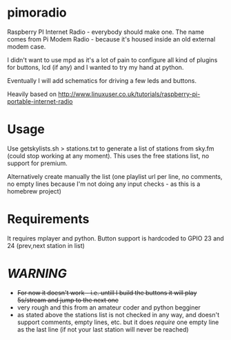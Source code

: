 pimoradio
=========

Raspberry PI Internet Radio - everybody should make one. The name comes
from Pi Modem Radio - because it's housed inside an old external modem case.

I didn't want to use mpd as it's a lot of pain to configure all kind of
plugins for buttons, lcd (if any) and I wanted to try my hand at python.

Eventually I will add schematics for driving a few leds and buttons.

Heavily based on http://www.linuxuser.co.uk/tutorials/raspberry-pi-portable-internet-radio

Usage
=====

Use getskylists.sh > stations.txt to generate a list of stations from
sky.fm (could stop working at any moment). This uses the free stations
list, no support for premium.

Alternatively create manually the list (one playlist url per line, no
comments, no empty lines because I'm not doing any input checks - as
this is a homebrew project)

Requirements
============
It requires mplayer and python. Button support is hardcoded to GPIO 23 and 24 (prev,next station in list)

*WARNING*
=========

* ~~For now it doesn't work - i.e. untill I build the buttons it will play 5s/stream and jump to the next one~~
* very rough and this from an amateur coder and python begginer
* as stated above the stations list is not checked in any way, and doesn't support comments, empty lines, etc. but it does *require* one empty line as the last line (if not your last station will never be reached)